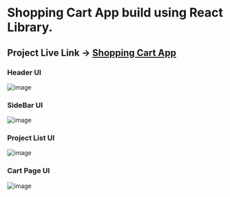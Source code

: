 # Shopping Cart App build using React Library.

## Project Live Link -> [Shopping Cart App](https://shivam-dhyani-shopping-cart-app.netlify.app/)

### Header UI

![image](https://user-images.githubusercontent.com/69079491/206394890-54a0957e-e16d-4a38-bbc6-952bde527826.png)

### SideBar UI

![image](https://user-images.githubusercontent.com/69079491/206394395-506927a0-d777-4ff7-8654-fc06b4c14e71.png)


### Project List UI

![image](https://user-images.githubusercontent.com/69079491/206394504-771dd504-85d9-48e6-8c98-1abf7454c308.png)


### Cart Page UI

![image](https://user-images.githubusercontent.com/69079491/206394786-57393938-6f44-430f-8a36-6adcca1528cd.png)



